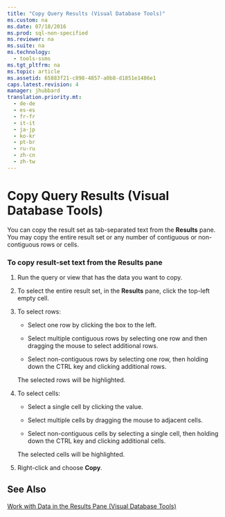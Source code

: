 ```yaml
---
title: "Copy Query Results (Visual Database Tools)"
ms.custom: na
ms.date: 07/18/2016
ms.prod: sql-non-specified
ms.reviewer: na
ms.suite: na
ms.technology: 
  - tools-ssms
ms.tgt_pltfrm: na
ms.topic: article
ms.assetid: 65883f21-c898-4857-a0b8-d1851e1486e1
caps.latest.revision: 4
manager: jhubbard
translation.priority.mt: 
  - de-de
  - es-es
  - fr-fr
  - it-it
  - ja-jp
  - ko-kr
  - pt-br
  - ru-ru
  - zh-cn
  - zh-tw
---
```

# Copy Query Results (Visual Database Tools)
You can copy the result set as tab-separated text from the **Results** pane. You may copy the entire result set or any number of contiguous or non-contiguous rows or cells.  
  
### To copy result-set text from the Results pane  
  
1.  Run the query or view that has the data you want to copy.  
  
2.  To select the entire result set, in the **Results** pane, click the top-left empty cell.  
  
3.  To select rows:  
  
    -   Select one row by clicking the box to the left.  
  
    -   Select multiple contiguous rows by selecting one row and then dragging the mouse to select additional rows.  
  
    -   Select non-contiguous rows by selecting one row, then holding down the CTRL key and clicking additional rows.  
  
    The selected rows will be highlighted.  
  
4.  To select cells:  
  
    -   Select a single cell by clicking the value.  
  
    -   Select multiple cells by dragging the mouse to adjacent cells.  
  
    -   Select non-contiguous cells by selecting a single cell, then holding down the CTRL key and clicking additional cells.  
  
    The selected cells will be highlighted.  
  
5.  Right-click and choose **Copy**.  
  
## See Also  
[Work with Data in the Results Pane &#40;Visual Database Tools&#41;](../content/Work-with-Data-in-the-Results-Pane--Visual-Database-Tools-.md)  
  
